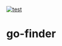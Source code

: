 [![test](https://github.com/cybergarage/go-finder/actions/workflows/make.yml/badge.svg)](https://github.com/cybergarage/go-finder/actions/workflows/make.yml)

# go-finder
